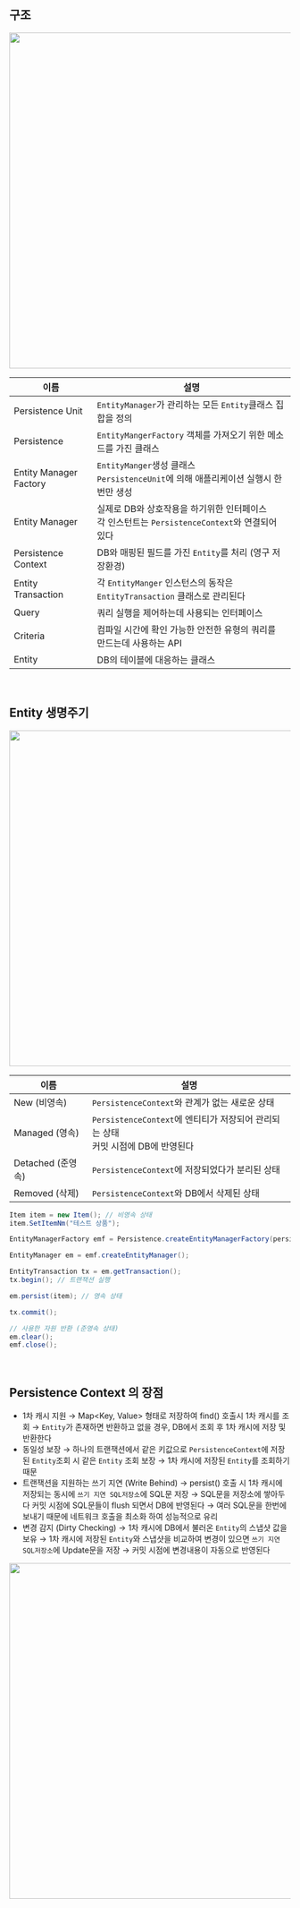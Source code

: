 <!-- --- --><!-- title: 구조 --><!-- updated: 2023-01-06 07:39:08Z --><!-- created: 2022-12-24 07:10:02Z --><!-- latitude: 37.24108640 --><!-- longitude: 127.17755370 --><!-- altitude: 0.0000 --><!-- --- -->## 구조<img src="/joplinRes/_resources/9d7eeac2a539c2db14143fd63841009b.png" width="600"/>|이름|설명||--|--||Persistence Unit|`EntityManager`가 관리하는 모든 `Entity`클래스 집합을 정의||Persistence|`EntityMangerFactory` 객체를 가져오기 위한 메소드를 가진 클래스||Entity Manager Factory|`EntityManger`생성 클래스<br>`PersistenceUnit`에 의해 애플리케이션 실행시 한번만 생성||Entity Manager|실제로 DB와 상호작용을 하기위한 인터페이스<br>각 인스턴트는 `PersistenceContext`와 연결되어 있다||Persistence Context|DB와 매핑된 필드를 가진 `Entity`를 처리 (영구 저장환경)||Entity Transaction|각 `EntityManger` 인스턴스의 동작은 `EntityTransaction` 클래스로 관리된다||Query|쿼리 실행을 제어하는데 사용되는 인터페이스||Criteria|컴파일 시간에 확인 가능한 안전한 유형의 쿼리를 만드는데 사용하는 API||Entity|DB의 테이블에 대응하는 클래스|<br>## Entity 생명주기<img src="/joplinRes/_resources/59c953feb4c9f68775633786f7ccfc3e.png" width="600"/>|이름|설명||--|--||New (비영속)|`PersistenceContext`와 관계가 없는 새로운 상태||Managed (영속)|`PersistenceContext`에 엔티티가 저장되어 관리되는 상태<br>커밋 시점에 DB에 반영된다||Detached (준영속)|`PersistenceContext`에 저장되었다가 분리된 상태||Removed (삭제)|`PersistenceContext`와 DB에서 삭제된 상태|```javaItem item = new Item(); // 비영속 상태item.SetItemNm("테스트 상품");EntityManagerFactory emf = Persistence.createEntityManagerFactory(persistenceUnitName : "Test");EntityManager em = emf.createEntityManager();EntityTransaction tx = em.getTransaction();tx.begin(); // 트랜잭션 실행em.persist(item); // 영속 상태tx.commit();// 사용한 자원 반환 (준영속 상태)em.clear();emf.close();```<br>## Persistence Context 의 장점- 1차 캐시 지원 → Map<Key, Value> 형태로 저장하여 find() 호출시 1차 캐시를 조회 → `Entity`가 존재하면 반환하고 없을 경우, DB에서 조회 후 1차 캐시에 저장 및 반환한다- 동일성 보장  → 하나의 트랜잭션에서 같은 키값으로 `PersistenceContext`에 저장된 `Entity`조회 시 같은 `Entity` 조회 보장  → 1차 캐시에 저장된 `Entity`를 조회하기 때문- 트랜잭션을 지원하는 쓰기 지연 (Write Behind)  → persist() 호출 시 1차 캐시에 저장되는 동시에 `쓰기 지연 SQL저장소`에 SQL문 저장  → SQL문을 저장소에 쌓아두다 커밋 시점에 SQL문들이 flush 되면서 DB에 반영된다  → 여러 SQL문을 한번에 보내기 때문에 네트워크 호출을 최소화 하여 성능적으로 유리- 변경 감지 (Dirty Checking)  → 1차 캐시에 DB에서 불러온 `Entity`의 스냅샷 값을 보유  → 1차 캐시에 저장된 `Entity`와 스냅샷을 비교하여 변경이 있으면 `쓰기 지연 SQL저장소`에 Update문을 저장  → 커밋 시점에 변경내용이 자동으로 반영된다 <img src="/joplinRes/_resources/de37a485b6dcb0edfe8a54a9ef1658d7.png" width="600"/>
